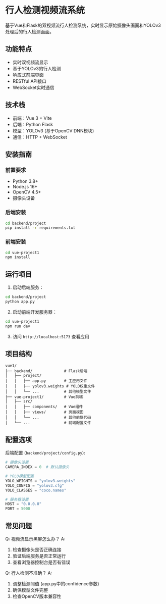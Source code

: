 # 行人检测视频流系统

基于Vue和Flask的双视频流行人检测系统，实时显示原始摄像头画面和YOLOv3处理后的行人检测画面。

## 功能特点

- 实时双视频流显示
- 基于YOLOv3的行人检测
- 响应式前端界面
- RESTful API接口
- WebSocket实时通信

## 技术栈

- 前端：Vue 3 + Vite
- 后端：Python Flask
- 模型：YOLOv3 (基于OpenCV DNN模块)
- 通信：HTTP + WebSocket

## 安装指南

### 前置要求

- Python 3.8+
- Node.js 16+
- OpenCV 4.5+
- 摄像头设备

### 后端安装

```bash
cd backend/project
pip install -r requirements.txt
```

### 前端安装

```bash
cd vue-project1
npm install
```

## 运行项目

1. 启动后端服务：

```bash
cd backend/project
python app.py
```

2. 启动前端开发服务器：

```bash
cd vue-project1
npm run dev
```

3. 访问 `http://localhost:5173` 查看应用

## 项目结构

```
vue1/
├── backend/              # Flask后端
│   ├── project/
│   │   ├── app.py        # 主应用文件
│   │   ├── yolov3.weights # YOLO权重文件
│   │   └── ...           # 其他模型文件
├── vue-project1/         # Vue前端
│   ├── src/
│   │   ├── components/   # Vue组件
│   │   ├── views/        # 页面视图
│   │   └── ...           # 其他前端代码
│   └── ...               # 前端配置文件
```

## 配置选项

后端配置 (`backend/project/config.py`):

```python
# 摄像头设置
CAMERA_INDEX = 0  # 默认摄像头

# YOLO模型配置
YOLO_WEIGHTS = "yolov3.weights"
YOLO_CONFIG = "yolov3.cfg"
YOLO_CLASSES = "coco.names"

# 服务器设置
HOST = "0.0.0.0"
PORT = 5000
```

## 常见问题

Q: 视频流显示黑屏怎么办？
A: 
1. 检查摄像头是否正确连接
2. 验证后端服务是否正常运行
3. 查看浏览器控制台是否有错误

Q: 行人检测不准确？
A:
1. 调整检测阈值 (app.py中的confidence参数)
2. 确保模型文件完整
3. 检查OpenCV版本兼容性
